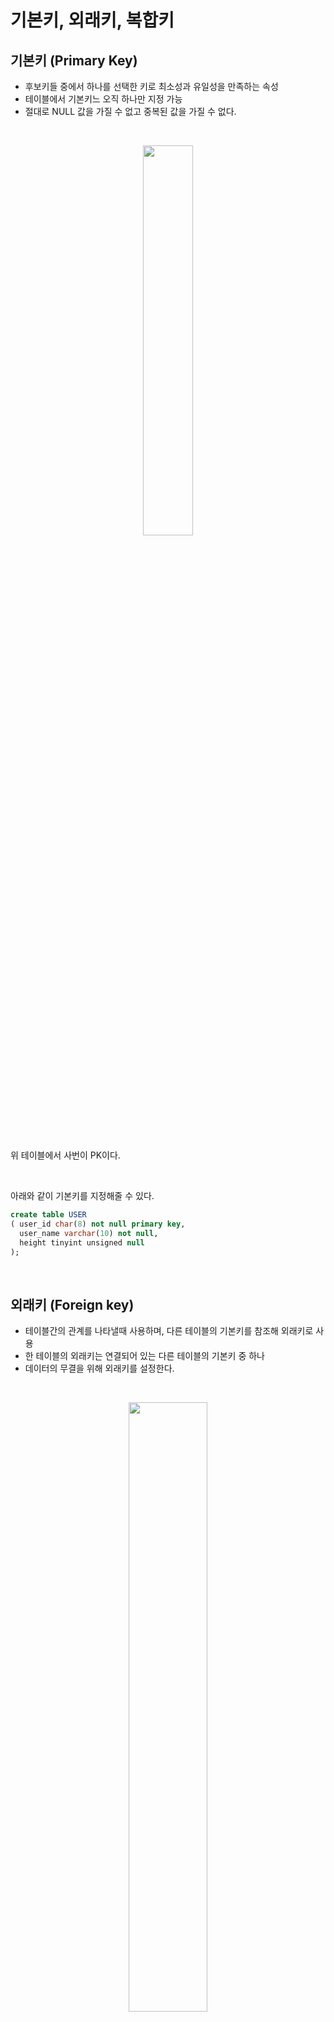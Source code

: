 #  기본키, 외래키, 복합키

## 기본키 (Primary Key)
- 후보키들 중에서 하나를 선택한 키로 최소성과 유일성을 만족하는 속성
- 테이블에서 기본키느 오직 하나만 지정 가능
- 절대로 NULL 값을 가질 수 없고 중복된 값을 가질 수 없다.

</br>


<p align="center">
<img src="https://github.com/user-attachments/assets/6c2ca265-f4c9-4444-83c4-6e0d81e85027" width="40%" height="40%"></br>
</p></br>

위 테이블에서 사번이 PK이다. 

</br>

아래와 같이 기본키를 지정해줄 수 있다. 

```sql
create table USER 
( user_id char(8) not null primary key,
  user_name varchar(10) not null,
  height tinyint unsigned null
);

```

</br>

## 외래키 (Foreign key)
- 테이블간의 관계를 나타낼때 사용하며, 다른 테이블의 기본키를 참조해 외래키로 사용
- 한 테이블의 외래키는 연결되어 있는 다른 테이블의 기본키 중 하나
- 데이터의 무결을 위해 외래키를 설정한다. 

</br>

<p align="center">
<img src="https://github.com/user-attachments/assets/65983c24-7989-4231-998d-92ce412eccf3" width="50%" height="50%"></br>
</p></br>


사원 테이블에서 사번은 기본키이며, 오른쪽 테이블에서는 외래키이다. 만약 외래키를 설정하지 않으면 1번 사번의 사원의 정보가 변경되도 연봉이 변경되지 않는 문제가 생길 수 있다. 

</br>

아래와 같이 외래키를 지정해줄 수 있다. 
```sql
create table hobby
(  number int auto_increment not null primary key,
   user_id char(8) not null,
   hobby_name char(6) not null,
   foreign key(user_id) references user (user_id)
);
```


</br>

## 복합키 (Composite Key)
- 두개 이상의 컬럼을 묶어서 하나의 기본키로 지정
- 기본키는 하나의 테이블에 하나만 존재할 수 있다, 또한 기본키는 하나 이상의 컬럼으로 구성되어 있다.
- 기본키가 만약 복합키라면, 복합키 또한 당연히 유일성과 최소성을 만족해야한다.

</br>

```SQL
CREATE TABLE USER (
USER_ID VARCHAR(10) NOT NULL,
USER_PASSWD VARCHAR(10) NOT NULL,
PRIMARY KEY(USER_ID, USER_PASSWD);
```
위와 같이 MySQL에서 복합키 설정이 가능하다. 

</br>
